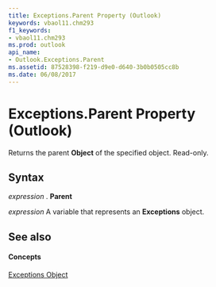 ```yaml
---
title: Exceptions.Parent Property (Outlook)
keywords: vbaol11.chm293
f1_keywords:
- vbaol11.chm293
ms.prod: outlook
api_name:
- Outlook.Exceptions.Parent
ms.assetid: 87528398-f219-d9e0-d640-3b0b0505cc8b
ms.date: 06/08/2017
---
```



# Exceptions.Parent Property (Outlook)

Returns the parent  **Object** of the specified object. Read-only.


## Syntax

 _expression_ . **Parent**

 _expression_ A variable that represents an **Exceptions** object.


## See also


#### Concepts


[Exceptions Object](exceptions-object-outlook.md)

